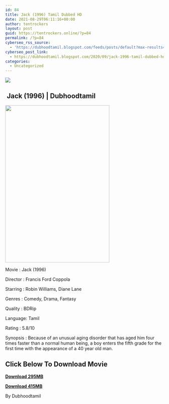 ```yaml
---
id: 84
title: Jack (1996) Tamil Dubbed HD
date: 2021-08-29T06:11:16+00:00
author: tentrockers
layout: post
guid: https://tentrockers.online/?p=84
permalink: /?p=84
cyberseo_rss_source:
  - 'https://dubhoodtamil.blogspot.com/feeds/posts/default?max-results=150&start-index=151'
cyberseo_post_link:
  - https://dubhoodtamil.blogspot.com/2020/09/jack-1996-tamil-dubbed-hd.html
categories:
  - Uncategorized
---
```

<div class="media_block">
  <img src="https://1.bp.blogspot.com/-6igF1-stI3Q/X1StOca0eFI/AAAAAAAACVU/VHvbLcgM7J49XClbIC3c8Lt_sLK3NpicgCNcBGAsYHQ/s72-w331-h500-c/p_800x1200_AMC_Jack_12032019.jpg" class="media_thumbnail" />
</div>

## &nbsp;Jack (1996) | Dubhoodtamil

<div class="separator">
  <a href="https://1.bp.blogspot.com/-6igF1-stI3Q/X1StOca0eFI/AAAAAAAACVU/VHvbLcgM7J49XClbIC3c8Lt_sLK3NpicgCNcBGAsYHQ/s1200/p_800x1200_AMC_Jack_12032019.jpg" imageanchor="1"><img loading="lazy" border="0" data-original-height="1200" data-original-width="800" height="500" src="https://1.bp.blogspot.com/-6igF1-stI3Q/X1StOca0eFI/AAAAAAAACVU/VHvbLcgM7J49XClbIC3c8Lt_sLK3NpicgCNcBGAsYHQ/w331-h500/p_800x1200_AMC_Jack_12032019.jpg" width="331" /></a>
</div>

Movie	<span></span>:	<span></span>Jack (1996)&nbsp;

Director	<span></span>:	<span></span>Francis Ford Coppola&nbsp;

Starring	<span></span>:	<span></span>Robin Williams, Diane Lane&nbsp;

Genres	<span></span>:	<span></span>Comedy, Drama, Fantasy&nbsp;

Quality	<span></span>:	<span></span>BDRip&nbsp;

Language:	<span></span>Tamil&nbsp;

Rating	<span></span>:	<span></span>5.8/10

Synopsis : Because of an unusual aging disorder that has aged him four times faster than a normal human being, a boy enters the fifth grade for the first time with the appearance of a 40 year old man.

## <span><b>Click Below To Download Movie</b></span>

<span><b><a href="https://oncehelp.com/jack" target="_blank" rel="noopener">Download 295MB</a></b></span>

<span><b><a href="https://oncehelp.com/jack-2" target="_blank" rel="noopener">Download 415MB</a></b></span>

By Dubhoodtamil